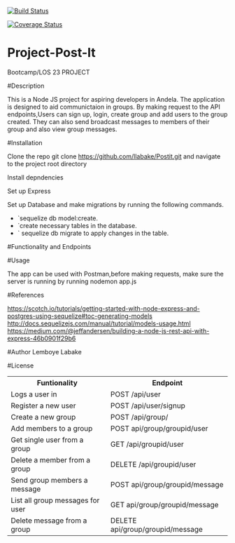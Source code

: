 <content>
<snippet>

[![Build Status](https://travis-ci.org/llabake/Project-Post-It.svg?branch=master)](https://travis-ci.org/llabake/Project-Post-It)

[![Coverage Status](https://coveralls.io/repos/github/llabake/Project-Post-It/badge.svg?branch=master)](https://coveralls.io/github/llabake/Project-Post-It?branch=master)


# Project-Post-It

Bootcamp/LOS 23 PROJECT


#Description

This is a Node JS project for aspiring developers in Andela. The application is designed to aid communictaion in groups. By making request to the API endpoints,Users can sign up, login, create group and add users to the group created. They can also send broadcast messages to members of their group and also view group messages.

#Installation

Clone the repo git clone https://github.com/llabake/Postit.git and navigate to the project root directory

Install depndencies

Set up Express

Set up Database and make migrations by running the following commands.<br> 
- `sequelize db model:create. 
- `create necessary tables in the database. 
- ` sequelize db migrate to apply changes in the table.

#Functionality and Endpoints

<table>
<tr>
<th> Funtionality </th>
<th> Endpoint </th>
</tr>
<tr>
<td>Logs a user in</td>
<td>POST /api/user</td>
</tr>
<tr>
<td>Register a new user</td>
<td>POST /api/user/signup</td>
</tr>
<tr>
<td>Create a new group</td>
<td>POST /api/group/</td>
</tr>
<tr>
<td>Add members to a group</td>
<td>POST api/group/groupid/user</td>
</tr>
<tr>
<td>Get single user from a group </td>
<td>GET /api/groupid/user</td>
</tr>
<tr>
<td>Delete a member from a group </td>
<td>DELETE /api/groupid/user </td>
</tr>
<tr>
<td>Send group members a message </td>
<td>POST api/group/groupid/message </td>
</tr>
<tr>
<td>List all group messages for user </td>
<td>GET api/group/groupid/message </td>
</tr>
<tr>
<td>Delete message from a group </td>
<td>DELETE api/group/groupid/message </td>
</tr>

 

#Usage

The app can be used with Postman,before making requests, make sure the server is running by running nodemon app.js

#References

https://scotch.io/tutorials/getting-started-with-node-express-and-postgres-using-sequelize#toc-generating-models <br/>
http://docs.sequelizejs.com/manual/tutorial/models-usage.html </br>
https://medium.com/@jeffandersen/building-a-node-js-rest-api-with-express-46b0901f29b6</br>

#Author
Lemboye Labake

#License

</content>
</snippet>